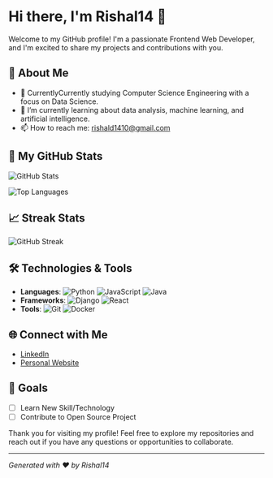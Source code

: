 # Hi there, I'm Rishal14 👋

Welcome to my GitHub profile! I'm a passionate Frontend Web Developer, and I'm excited to share my projects and contributions with you.

## 🚀 About Me

- 💼 CurrentlyCurrently studying Computer Science Engineering with a focus on Data Science.
- 🌱 I’m currently learning about data analysis, machine learning, and artificial intelligence.
- 📫 How to reach me: rishald1410@gmail.com

## 🌟 My GitHub Stats

![GitHub Stats](https://github-readme-stats.vercel.app/api?username=Rishal14&show_icons=true&hide_title=true&count_private=true&include_all_commits=true&hide=prs&theme=radical)

![Top Languages](https://github-readme-stats.vercel.app/api/top-langs/?username=Rishal14&layout=compact&theme=radical)

## 📈 Streak Stats

![GitHub Streak](https://github-readme-streak-stats.herokuapp.com/?user=Rishal14&theme=radical)

## 🛠️ Technologies & Tools

- **Languages**: ![Python](https://img.shields.io/badge/Python-3776AB?style=flat&logo=python&logoColor=white) ![JavaScript](https://img.shields.io/badge/JavaScript-F7DF1E?style=flat&logo=javascript&logoColor=black) ![Java](https://img.shields.io/badge/Java-007396?style=flat&logo=java&logoColor=white)
- **Frameworks**: ![Django](https://img.shields.io/badge/Django-092D1F?style=flat&logo=django&logoColor=white) ![React](https://img.shields.io/badge/React-61DAFB?style=flat&logo=react&logoColor=black)
- **Tools**: ![Git](https://img.shields.io/badge/Git-F05032?style=flat&logo=git&logoColor=white) ![Docker](https://img.shields.io/badge/Docker-2496ED?style=flat&logo=docker&logoColor=white)


## 🌐 Connect with Me

- [LinkedIn](https://www.linkedin.com/in/rishald/)
- [Personal Website](https://verdant-visual.vercel.app/)

## 🎯 Goals


- [ ] Learn New Skill/Technology
- [ ] Contribute to Open Source Project

Thank you for visiting my profile! Feel free to explore my repositories and reach out if you have any questions or opportunities to collaborate.

---

*Generated with ❤️ by Rishal14*
